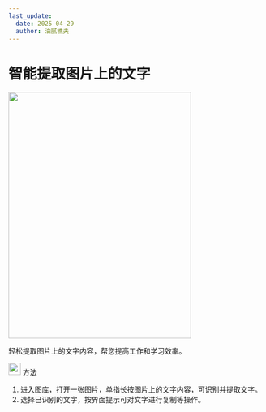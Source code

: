 ```yaml
---
last_update:
  date: 2025-04-29
  author: 油腻樵夫
---
```


# 智能提取图片上的文字

<img src="https://tips-p01-drcn.dbankcdn.cn/MODEL/EMUI/C00B030/resource/card/202508300vZjQz/zh-cn/image/figure/10091161_f001_RecognizeText.png" width="360" height="486"/>


轻松提取图片上的文字内容，帮您提高工作和学习效率。

<img src="https://tips-p01-drcn.dbankcdn.cn/MODEL/EMUI/C00B030/resource/card/202503041becsx/zh-cn/image/common/buttons/fig_method.png" width="24" height="24"/> 方法

1.  进入图库，打开一张图片，单指长按图片上的文字内容，可识别并提取文字。
2.  选择已识别的文字，按界面提示可对文字进行复制等操作。
